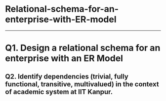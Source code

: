 # Relational-schema-for-an-enterprise-with-ER-model
--------------------
Q1. Design a relational schema for an enterprise with an ER Model 
==========================================
Q2. Identify dependencies (trivial, fully functional, transitive, multivalued) in the context of  academic system at IIT Kanpur. 
-----------------------------------------